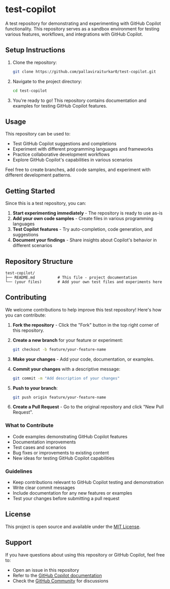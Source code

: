# test-copilot

A test repository for demonstrating and experimenting with GitHub Copilot functionality. This repository serves as a sandbox environment for testing various features, workflows, and integrations with GitHub Copilot.

## Setup Instructions

1. Clone the repository:
   ```bash
   git clone https://github.com/pallaviraiturkar0/test-copilot.git
   ```

2. Navigate to the project directory:
   ```bash
   cd test-copilot
   ```

3. You're ready to go! This repository contains documentation and examples for testing GitHub Copilot features.

## Usage

This repository can be used to:
- Test GitHub Copilot suggestions and completions
- Experiment with different programming languages and frameworks
- Practice collaborative development workflows
- Explore GitHub Copilot's capabilities in various scenarios

Feel free to create branches, add code samples, and experiment with different development patterns.

## Getting Started

Since this is a test repository, you can:

1. **Start experimenting immediately** - The repository is ready to use as-is
2. **Add your own code samples** - Create files in various programming languages
3. **Test Copilot features** - Try auto-completion, code generation, and suggestions
4. **Document your findings** - Share insights about Copilot's behavior in different scenarios

## Repository Structure

```
test-copilot/
├── README.md          # This file - project documentation
└── (your files)       # Add your own test files and experiments here
```

## Contributing

We welcome contributions to help improve this test repository! Here's how you can contribute:

1. **Fork the repository** - Click the "Fork" button in the top right corner of this repository.

2. **Create a new branch** for your feature or experiment:
   ```bash
   git checkout -b feature/your-feature-name
   ```

3. **Make your changes** - Add your code, documentation, or examples.

4. **Commit your changes** with a descriptive message:
   ```bash
   git commit -m "Add description of your changes"
   ```

5. **Push to your branch**:
   ```bash
   git push origin feature/your-feature-name
   ```

6. **Create a Pull Request** - Go to the original repository and click "New Pull Request".

### What to Contribute

- Code examples demonstrating GitHub Copilot features
- Documentation improvements
- Test cases and scenarios
- Bug fixes or improvements to existing content
- New ideas for testing GitHub Copilot capabilities

### Guidelines

- Keep contributions relevant to GitHub Copilot testing and demonstration
- Write clear commit messages
- Include documentation for any new features or examples
- Test your changes before submitting a pull request

## License

This project is open source and available under the [MIT License](LICENSE).

## Support

If you have questions about using this repository or GitHub Copilot, feel free to:
- Open an issue in this repository
- Refer to the [GitHub Copilot documentation](https://docs.github.com/en/copilot)
- Check the [GitHub Community](https://github.community/) for discussions